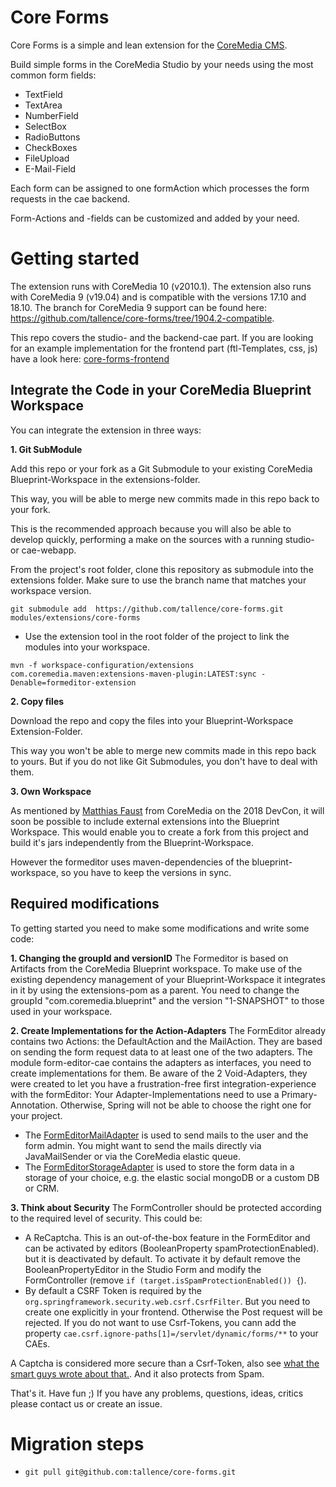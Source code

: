 # Core Forms

Core Forms is a simple and lean extension for the [CoreMedia CMS](https://www.coremedia.com/).

Build simple forms in the CoreMedia Studio by your needs using the most common form fields: 
- TextField
- TextArea
- NumberField
- SelectBox
- RadioButtons
- CheckBoxes
- FileUpload
- E-Mail-Field

Each form can be assigned to one formAction which processes the form requests in the cae backend.

Form-Actions and -fields can be customized and added by your need.


# Getting started

The extension runs with CoreMedia 10 (v2010.1). The extension also runs with CoreMedia 9 (v19.04) and is compatible with the versions 17.10 and 18.10. The branch for CoreMedia 9 support can be found here: https://github.com/tallence/core-forms/tree/1904.2-compatible.

This repo covers the studio- and the backend-cae part. If you are looking for an example implementation for the frontend part (ftl-Templates, css, js) have a look here: [core-forms-frontend](https://github.com/tallence/core-forms-frontend)

## Integrate the Code in your CoreMedia Blueprint Workspace
You can integrate the extension in three ways:

**1. Git SubModule**

Add this repo or your fork as a Git Submodule to your existing CoreMedia Blueprint-Workspace in the extensions-folder.
 
This way, you will be able to merge new commits made in this repo back to your fork.

This is the recommended approach because you will also be able to develop quickly, performing a make on the sources with a running studio- or cae-webapp.

From the project's root folder, clone this repository as submodule into the extensions folder. Make sure to use the branch name that matches your workspace version. 
```
git submodule add  https://github.com/tallence/core-forms.git modules/extensions/core-forms
```

- Use the extension tool in the root folder of the project to link the modules into your workspace.
 ```
mvn -f workspace-configuration/extensions com.coremedia.maven:extensions-maven-plugin:LATEST:sync -Denable=formeditor-extension
```
 
**2. Copy files**

Download the repo and copy the files into your Blueprint-Workspace Extension-Folder.

This way you won't be able to merge new commits made in this repo back to yours. But if you do not like Git Submodules, you don't have to deal with them. 

**3. Own Workspace**

As mentioned by [Matthias Faust](https://github.com/mfaust) from CoreMedia on the 2018 DevCon, it will soon be possible to include external extensions into the Blueprint Workspace.
This would enable you to create a fork from this project and build it's jars independently from the Blueprint-Workspace.

However the formeditor uses maven-dependencies of the blueprint-workspace, so you have to keep the versions in sync.
    

## Required modifications
To getting started you need to make some modifications and write some code:
      
**1. Changing the groupId and versionID**
The Formeditor is based on Artifacts from the CoreMedia Blueprint workspace. To make use of the existing dependency management of your Blueprint-Workspace it integrates in it by using the extensions-pom as a parent.
You need to change the groupId "com.coremedia.blueprint" and the version "1-SNAPSHOT" to those used in your workspace.
         
**2. Create Implementations for the Action-Adapters**
The FormEditor already contains two Actions: the DefaultAction and the MailAction. They are based on sending the form request data to at least one of the two adapters.
The module form-editor-cae contains the adapters as interfaces, you need to create implementations for them. 
Be aware of the 2 Void-Adapters, they were created to let you have a frustration-free first integration-experience with the formEditor: Your Adapter-Implementations need to use a Primary-Annotation. Otherwise, Spring will not be able to choose the right one for your project.  

* The [FormEditorMailAdapter](https://github.com/tallence/core-forms/blob/master/form-editor-cae/src/main/java/com/tallence/formeditor/cae/actions/FormEditorMailAdapter.java) is used to send mails to the user and the form admin. You might want to send the mails directly via JavaMailSender or via the CoreMedia elastic queue.
* The [FormEditorStorageAdapter](https://github.com/tallence/core-forms/blob/master/form-editor-cae/src/main/java/com/tallence/formeditor/cae/actions/FormEditorStorageAdapter.java) is used to store the form data in a storage of your choice, e.g. the elastic social mongoDB or a custom DB or CRM.

**3. Think about Security**
The FormController should be protected according to the required level of security. 
This could be:
* A ReCaptcha. This is an out-of-the-box feature in the FormEditor and can be activated by editors (BooleanProperty spamProtectionEnabled). but it is deactivated by default. To activate it by default remove the BooleanPropertyEditor in the Studio Form and modify the FormController (remove `if (target.isSpamProtectionEnabled()) {`). 
* By default a CSRF Token is required by the `org.springframework.security.web.csrf.CsrfFilter`. But you need to create one explicitly in your frontend. Otherwise the Post request will be rejected. If you do not want to use Csrf-Tokens, you cann add the property `cae.csrf.ignore-paths[1]=/servlet/dynamic/forms/**` to your CAEs.  

A Captcha is considered more secure than a Csrf-Token, also see [what the smart guys wrote about that.](http://www.owasp.org/index.php/Cross-Site_Request_Forgery_%28CSRF%29_Prevention_Cheat_Sheet). And it also protects from Spam.


That's it. Have fun ;) If you have any problems, questions, ideas, critics please contact us or create an issue. 

# Migration steps
* `git pull git@github.com:tallence/core-forms.git`
